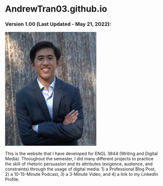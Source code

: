 # AndrewTran03.github.io

### Version 1.00 (Last Updated - May 21, 2022):

<img src="assets/images/background-about/andrew-tran-profile-picture.PNG" alt="Andrew Tran - Profile Picture"/>

This is the website that I have developed for ENGL 3844 (Writing and Digital Media). Throughout the semester, I did many different projects to practice the skill of rhetoric persuasion and its attributes (exigence, audience, and constraints) through the usage of digital media: 1) a Professional Blog Post, 2) a 10-15-Minute Podcast, 3) a 3-Minute Video, and 4) a link to my LinkedIn Profile.
